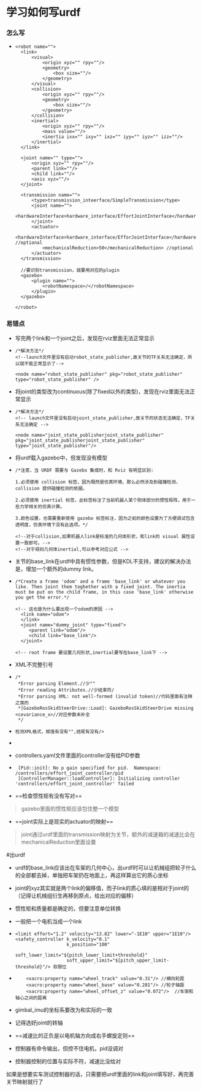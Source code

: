 # 学习如何写urdf

### 怎么写

- ```
  <robot name="">
  	<link>
  		<visual>
  			<origin xyz="" rpy=""/>
  			<geometry>
  				<box size=""/>
  			</geometry>
  		</visual>
  		<collision>
  			<origin xyz="" rpy=""/>
  			<geometry>
  				<box size=""/>
  			</geometry>
  		</collision>
  		<inertial>
  			<origin xyz="" rpy=""/>
  			<mass value=""/>
  			<inertia ixx="" ixy="" ixz="" iyy="" iyz="" izz=""/>
  		</inertial>
  	</link>
  	
  	<joint name="" type="">
  		<origin xyz="" rpy=""/>
  		<parent link=""/>
  		<child link=""/>
  		<axis xyz=""/>
  	</joint>
  	
  	<transmission name="">
  		<type>transmission_inteerface/SimpleTransmission</type>
  		<joint name="">
  			<hardwareInterface>hardware_interface/EffortJointInterface</hardwareInterface>
  		</joint>
  		<actuator>
  			<hardwareInterface>hardware_interface/EfforJointInterface</hardwareInterface> //optional
  			<mechanicalReduction>50</mechanicalReduction> //optional
  		</actuator>
  	</transmission>
  	
  	//要识别transmission，就要用对应的plugin
  	<gazebo>
  		<plugin name="">
  			<robotNamespace>/</robotNamespace>
  		</plugin>
  	</gazebo>
  	
  </robot>
  ```
  
  

### 易错点

- 写完两个link和一个joint之后，发现在rviz里面无法正常显示

- ```
  /*解决方法*/
  <!--launch文件里没有启动robot_state_publisher,故关节的TF关系无法确定，所以就不能正常显示了-->
  
  <node name="robot_state_publisher" pkg="robot_state_publisher" type="robot_state_publisher" />
  ```

- 将joint的类型改为continuous(除了fixed以外的类型)，发现在rviz里面无法正常显示

- ```
  /*解决方法*/
  <!-- launch文件里没有启动joint_state_publisher,故关节的状态无法确定，TF关系无法确定 -->
  
  <node name="joint_state_publisherjoint_state_publisher" pkg="joint_state_publisherjoint_state_publisher" type="joint_state_publisher"/>
  ```

- 将urdf载入gazebo中，但发现没有模型

- ```
  /*注意，当 URDF 需要与 Gazebo 集成时，和 Rviz 有明显区别:
  
  1.必须使用 collision 标签，因为既然是仿真环境，那么必然涉及到碰撞检测，collision 提供碰撞检测的依据。
  
  2.必须使用 inertial 标签，此标签标注了当前机器人某个刚体部分的惯性矩阵，用于一些力学相关的仿真计算。
  
  3.颜色设置，也需要重新使用 gazebo 标签标注，因为之前的颜色设置为了方便调试包含透明度，仿真环境下没有此选项。*/
  
  <!--对于collision,如果机器人link是标准的几何体形状，和link的 visual 属性设置一致即可。-->
  <!--对于规则几何体inertial,可以参考对应公式 -->
  ```

- 关节的base_link在urdf中具有惯性参数，但是KDL不支持，建议的解决办法是，增加一个额外的dummy link。

- ```
  /*Create a frame 'odom' and a frame 'base_link' or whatever you like. Then joint them toghether with a fixed joint. The inertia must be put on the child frame, in this case 'base_link' otherwise you get the error.*/
  
  <!-- 这也是为什么要出现一个odom的原因 -->
    <link name="odom">
    </link>
    <joint name="dummy_joint" type="fixed">
       <parent link="odom"/>
       <child link="base_link"/>
    </joint>
    
  <!-- root frame 要设置几何形状,inertial要写在base_link下 -->
  ```
  
- XML不完整引号

- ```
  /*
   *Error parsing Element.//少""
   *Error reading Attributes.//少结束符/
   *Error parsing XML: not well-formed (invalid token)//代码里面有注释之类的
   *[GazeboRosSkidSteerDrive::Load]: GazeboRosSkidSteerDrive missing <covariance_x>//对应参数未补全
   */
  ```

- ```
  检测XML格式，赋值有没有"",结尾有没有/>
  ```


- 

- controllers.yaml文件里面的controller没有给PID参数

- ```
   [Pid::init]: No p gain specified for pid.  Namespace: /controllers/effort_joint_controller/pid
   [ControllerManager::loadController]: Initializing controller 'controllers/effort_joint_controller' failed
  ```

- ==检查惯性矩有没有写对==

> gazebo里面的惯性矩应该包住整一个模型

- ==joint实际上是现实的actuator的映射==

> joint通过urdf里面的transmission映射为关节，额外的减速箱的减速比会在mechanicalReduction里面设置



#出urdf

- urdf的base_link应该出在车架的几何中心，出urdf时可以让机械组把轮子什么的全部都去掉，单独把车架扔在地面上，再这样算出它的质心坐标

- joint的xyz其实就是两个link的偏移值，而子link的质心填的是相对于joint的（记得让机械组衍生再移到原点，给出对应的偏移）

- 惯性矩和质量都是确定的，但要注意单位转换

- 一般把一个电机当成一个link

- ```
  <limit effort="1.2" velocity="13.82" lower="-1E10" upper="1E10"/> 
  <safety_controller k_velocity="0.1"
                     k_position="100" 
                     soft_lower_limit="${pitch_lower_limit+threshold}"
                     soft_upper_limit="${pitch_upper_limit-threshold}"/> 软限位
  ```

- ```
      <xacro:property name="wheel_track" value="0.31"/> //横向轮距
      <xacro:property name="wheel_base" value="0.281"/> //轮子轴距
      <xacro:property name="wheel_offset_z" value="0.072"/>  //车架和轴心之间的距离
  ```

- gimbal_imu的坐标系要改为和实际的一致

- 记得选好joint的转轴

- ==减速比的正负是以电机轴方向成右手螺旋定则==

- 控制器有命令输出，但控不住电机，pid没调对

- 控制器控制的位置与实际不符，减速比没给对

如果是想要实车测试控制器的话，只需要把urdf里面的link和joint填写好，再完善关节映射就行了